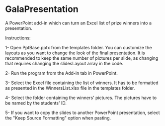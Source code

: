 # GalaPresentation

A PowerPoint add-in which can turn an Excel list of prize winners into a presentation.

Instructions:

1- Open PptBase.pptx from the templates folder. You can customize the layouts as you want to change the look of the final presentation. It is recommended to keep the same number of pictures per slide, as changing that requires changing the slidesLayout array in the code.

2- Run the program from the Add-in tab in PowerPoint.

3- Select the Excel file containing the list of winners. It has to be formatted as presented in the WinnersList.xlsx file in the templates folder.

4- Select the folder containing the winners' pictures. The pictures have to be named by the students' ID.

5- If you want to copy the slides to another PowerPoint presentation, select the "Keep Source Formatting" option when pasting.
